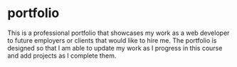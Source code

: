 # portfolio
This is a professional portfolio that showcases my work as a web developer to future employers or clients that would like to hire me. The portfolio is designed so that I am able to update my work as I progress in this course and add projects as I complete them. 